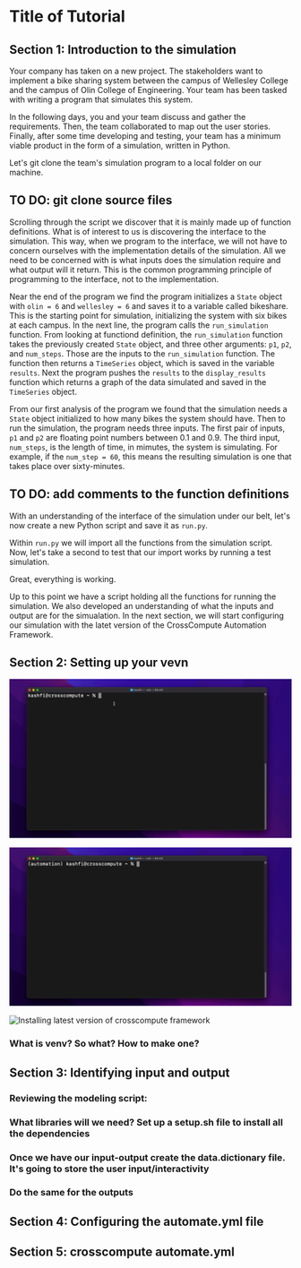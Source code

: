 # Title of Tutorial

<!-- You have an idea.  You get your pen and your paper to take down that idea and put it on paper.  You then take your idea on paper, you head to your machine. At your machine, you work line after line, funtions after functions, tests after tests, that idea from your head, to your paper, is now on your machine. You run your code. You solve a problem. The program But now your tool just sits on your machine, it waits for you to run it, it waits for you to give it some inputs, it waits to solve a problem and return to the world the solution.  -->


## Section 1: Introduction to the simulation

Your company has taken on a new project.  The stakeholders want to implement a bike sharing system between the campus of Wellesley College and the campus of Olin College of Engineering. Your team has been tasked with writing a program that simulates this system.  

In the following days, you and your team discuss and gather the requirements.  Then, the team collaborated to map out the user stories. Finally, after some time developing and testing, your team has a minimum viable product in the form of a simulation, written in Python. 

Let's git clone the team's simulation program to a local folder on our machine.

## TO DO: git clone source files
    

Scrolling through the script we discover that it is mainly made up of function definitions.  What is of interest to us is discovering the interface to the simulation. This way, when we program to the interface, we will not have to concern ourselves with the implementation details of the simulation. All we need to be concerned with is what inputs does the simulation require and what output will it return. This is the common programming principle of programming to the interface, not to the implementation.

Near the end of the program we find the program initializes a ```State``` object with ```olin = 6``` and ```wellesley = 6``` and saves it to a variable called bikeshare.  This is the starting point for simulation, initializing the system with six bikes at each campus. In the next line, the program calls the ```run_simulation``` function. From looking at functiond definition, the ```run_simulation``` function takes the previously created ```State``` object, and three other arguments: ```p1```, ```p2```, and ```num_steps```. Those are the inputs to the ```run_simulation``` function.  The function then returns a ```TimeSeries``` object, which is saved in the variable ```results```. Next the program pushes the ```results``` to the ```display_results``` function which returns a graph of the data simulated and saved in the ```TimeSeries``` object.  

From our first analysis of the program we found that the simulation needs a ```State``` object initialized to how many bikes the system should have.  Then to run the simulation, the program needs three inputs.  The first pair of inputs, ```p1``` and ```p2``` are floating point numbers between 0.1 and 0.9. The third input, ```num_steps```, is the length of time, in mimutes, the system is simulating.  For example, if the ```num_step = 60```, this means the resulting simulation is one that takes place over sixty-minutes.  

## TO DO: add comments to the function definitions

With an understanding of the interface of the simulation under our belt, let's now create a new Python script and save it as ```run.py```.  

Within ```run.py``` we will import all the functions from the simulation script.  Now, let's take a second to test that our import works by running a test simulation. 

Great, everything is working. 

Up to this point we have a script holding all the functions for running the simulation.  We also developed an understanding of what the inputs and output are for the simualation.  In the next section, we will start configuring our simulation with the latet version of the CrossCompute Automation Framework.

## Section 2: Setting up your vevn

![Create a virtual environment for crosscompute automation](gifs/01-Create-venv-automation.gif)[](gifs/01-Create-venv-automation.gif)

![Checking virtual environment's pip list](gifs/02-Check-pip-list-in-venv.gif)[](gifs/02-Check-pip-list-in-venv.gif)

![Installing latest version of crosscompute framework](gifs/03-installing-latest-version-of.gif)[](gifs/03-installing-latest-version-of.gif)

### What is venv? So what? How to make one?

## Section 3: Identifying input and output

### Reviewing the modeling script: 
### What libraries will we need? Set up a setup.sh file to install all the dependencies
### Once we have our input-output create the data.dictionary file. It's going to store the user input/interactivity
### Do the same for the outputs

## Section 4: Configuring the automate.yml file

## Section 5: crosscompute automate.yml